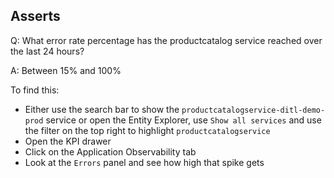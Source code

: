 ## Asserts
Q: What error rate percentage has the productcatalog service reached over the last 24 hours?

A: Between 15% and 100%

To find this:
- Either use the search bar to show the `productcatalogservice-ditl-demo-prod` service or open the Entity Explorer, use `Show all services` and use the filter on the top right to highlight `productcatalogservice`
- Open the KPI drawer
- Click on the Application Observability tab
- Look at the `Errors` panel and see how high that spike gets
